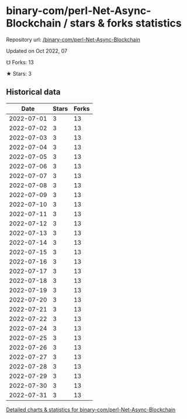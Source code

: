 # binary-com/perl-Net-Async-Blockchain / stars & forks statistics

Repository url: [/binary-com/perl-Net-Async-Blockchain](https://github.com/binary-com/perl-Net-Async-Blockchain)

Updated on Oct 2022, 07

☋ Forks: 13

★ Stars: 3

## Historical data
| Date | Stars | Forks |
|------|-------|-------|
| 2022-07-01 | 3 | 13 | 
| 2022-07-02 | 3 | 13 | 
| 2022-07-03 | 3 | 13 | 
| 2022-07-04 | 3 | 13 | 
| 2022-07-05 | 3 | 13 | 
| 2022-07-06 | 3 | 13 | 
| 2022-07-07 | 3 | 13 | 
| 2022-07-08 | 3 | 13 | 
| 2022-07-09 | 3 | 13 | 
| 2022-07-10 | 3 | 13 | 
| 2022-07-11 | 3 | 13 | 
| 2022-07-12 | 3 | 13 | 
| 2022-07-13 | 3 | 13 | 
| 2022-07-14 | 3 | 13 | 
| 2022-07-15 | 3 | 13 | 
| 2022-07-16 | 3 | 13 | 
| 2022-07-17 | 3 | 13 | 
| 2022-07-18 | 3 | 13 | 
| 2022-07-19 | 3 | 13 | 
| 2022-07-20 | 3 | 13 | 
| 2022-07-21 | 3 | 13 | 
| 2022-07-22 | 3 | 13 | 
| 2022-07-24 | 3 | 13 | 
| 2022-07-25 | 3 | 13 | 
| 2022-07-26 | 3 | 13 | 
| 2022-07-27 | 3 | 13 | 
| 2022-07-28 | 3 | 13 | 
| 2022-07-29 | 3 | 13 | 
| 2022-07-30 | 3 | 13 | 
| 2022-07-31 | 3 | 13 | 


[Detailed charts & statistics for binary-com/perl-Net-Async-Blockchain](https://reviewgithub.com/rep/binary-com/perl-Net-Async-Blockchain)
